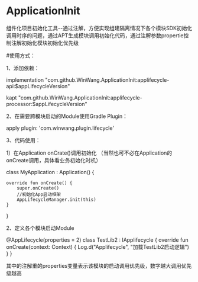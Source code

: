 # ApplicationInit

组件化项目初始化工具--通过注解，方便实现组建隔离情况下各个模块SDK初始化调用时序的问题，通过APT生成模块调用初始化代码，通过注解参数propertie控制注解初始化模块初始化优先级

#使用方式：

1、添加依赖：

implementation "com.github.WinWang.ApplicationInit:applifecycle-api:$appLifecycleVersion"

kapt "com.github.WinWang.ApplicationInit:applifecycle-processor:$appLifecycleVersion"



2、在需要跨模块启动的Module使用Gradle Plugin：

apply plugin: 'com.winwang.plugin.lifecycle'


3、代码使用：

1）在Application onCrate()调用初始化 （当然也可不必在Application的onCreate调用，具体看业务初始化时机）

class MyApplication : Application() {

    override fun onCreate() {
        super.onCreate()
        //初始化App启动框架
        AppLifecycleManager.init(this)
    }

}

2、定义各个模块启动Module

@AppLifecycle(properties = 2)
class TestLib2 : IApplifecycle {
   override fun onCreate(context: Context) {
       Log.d("Applifecycle", "加载TestLib2启动逻辑")
   }
}

其中的注解重的properties变量表示该模块的启动调用优先级，数字越大调用优先级越高
